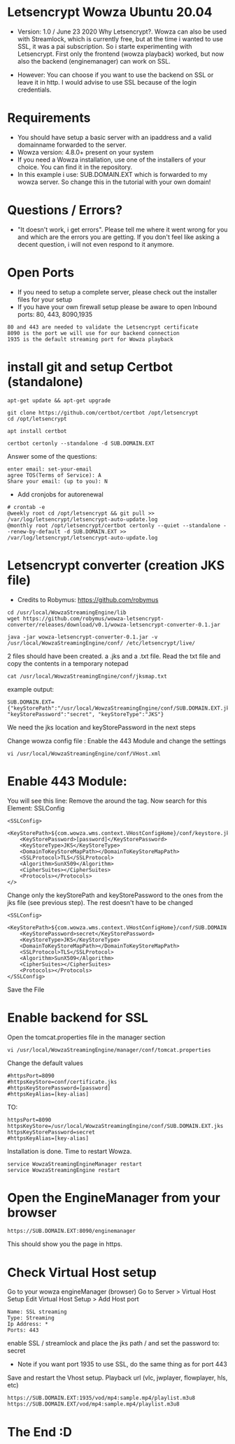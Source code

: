 # Letsencrypt Wowza Ubuntu 20.04 
* Version: 1.0 / June 23 2020
Why Letsencrypt?. Wowza can also be used with Streamlock, which is currently free, but at the time i wanted to use SSL, it was a pai subscription. So i starte experimenting with Letsencrypt. 
First only the frontend (wowza playback) worked, but now also the backend (enginemanager) can work on SSL. 
- However: You can choose if you want to use the backend on SSL or leave it in http. I would advise to use SSL because of the login credentials.

# Requirements
- You should have setup a basic server with an ipaddress and a valid domainname forwarded to the server. 
- Wowza version: 4.8.0+ present on your system
- If you need a Wowza installation, use one of the installers of your choice. You can find it in the repository.
- In this example i use: SUB.DOMAIN.EXT which is forwarded to my wowza server. So change this in the tutorial with your own domain!

# Questions / Errors?
- "It doesn't work, i get errors". Please tell me where it went wrong for you and which are the errors you are getting. If you don't feel like asking a decent question, i will not even respond to it anymore. 

# Open Ports
- If you need to setup a complete server, please check out the installer files for your setup
- If you have your own firewall setup please be aware to open Inbound ports: 80, 443, 8090,1935
```
80 and 443 are needed to validate the Letsencrypt certificate
8090 is the port we will use for our backend connection
1935 is the default streaming port for Wowza playback
```
  
# install git and setup Certbot (standalone)
```
apt-get update && apt-get upgrade

git clone https://github.com/certbot/certbot /opt/letsencrypt
cd /opt/letsencrypt

apt install certbot

certbot certonly --standalone -d SUB.DOMAIN.EXT
```
Answer some of the questions:
```
enter email: set-your-email
agree TOS(Terms of Service): A
Share your email: (up to you): N
```

* Add cronjobs for autorenewal
```
# crontab -e
@weekly root cd /opt/letsencrypt && git pull >> /var/log/letsencrypt/letsencrypt-auto-update.log
@monthly root /opt/letsencrypt/certbot certonly --quiet --standalone --renew-by-default -d SUB.DOMAIN.EXT >> /var/log/letsencrypt/letsencrypt-auto-update.log
```

# Letsencrypt converter (creation JKS file)
* Credits to Robymus: https://github.com/robymus
```
cd /usr/local/WowzaStreamingEngine/lib 
wget https://github.com/robymus/wowza-letsencrypt-converter/releases/download/v0.1/wowza-letsencrypt-converter-0.1.jar

java -jar wowza-letsencrypt-converter-0.1.jar -v /usr/local/WowzaStreamingEngine/conf/ /etc/letsencrypt/live/
```

2 files should have been created. a .jks and a .txt file. Read the txt file and copy the contents in a temporary notepad
```
cat /usr/local/WowzaStreamingEngine/conf/jksmap.txt
```
example output: 
```
SUB.DOMAIN.EXT={"keyStorePath":"/usr/local/WowzaStreamingEngine/conf/SUB.DOMAIN.EXT.jks", "keyStorePassword":"secret", "keyStoreType":"JKS"}
```
We need the jks location and keyStorePassword in the next steps

Change wowza config file : Enable the 443 Module and change the settings

```
vi /usr/local/WowzaStreamingEngine/conf/VHost.xml
```
# Enable 443 Module:
You will see this line: <!-- 443 with SSL -->
Remove the <!-- and --> around the <HostPort> tag.
Now search for this Element: SSLConfig
```
<SSLConfig>
    <KeyStorePath>${com.wowza.wms.context.VHostConfigHome}/conf/keystore.jks</KeyStorePath>
    <KeyStorePassword>[password]</KeyStorePassword>
    <KeyStoreType>JKS</KeyStoreType>
    <DomainToKeyStoreMapPath></DomainToKeyStoreMapPath>
    <SSLProtocol>TLS</SSLProtocol>
    <Algorithm>SunX509</Algorithm>
    <CipherSuites></CipherSuites>
    <Protocols></Protocols>
</>
```
Change only the keyStorePath and keyStorePassword to the ones from the jks file (see previous step). The rest doesn't have to be changed
```
<SSLConfig>
    <KeyStorePath>${com.wowza.wms.context.VHostConfigHome}/conf/SUB.DOMAIN.EXT.jks</KeyStorePath>
    <KeyStorePassword>secret</KeyStorePassword>
    <KeyStoreType>JKS</KeyStoreType>
    <DomainToKeyStoreMapPath></DomainToKeyStoreMapPath>
    <SSLProtocol>TLS</SSLProtocol>
    <Algorithm>SunX509</Algorithm>
    <CipherSuites></CipherSuites>
    <Protocols></Protocols>
</SSLConfig>
```
Save the File

# Enable backend for SSL 
Open the tomcat.properties file in the manager section
```
vi /usr/local/WowzaStreamingEngine/manager/conf/tomcat.properties
```
Change the default values
```
#httpsPort=8090
#httpsKeyStore=conf/certificate.jks
#httpsKeyStorePassword=[password]
#httpsKeyAlias=[key-alias]
```
TO:
```
httpsPort=8090
httpsKeyStore=/usr/local/WowzaStreamingEngine/conf/SUB.DOMAIN.EXT.jks
httpsKeyStorePassword=secret
#httpsKeyAlias=[key-alias]
```
Installation is done. Time to restart Wowza.
```
service WowzaStreamingEngineManager restart
service WowzaStreamingEngine restart
```

# Open the EngineManager from your browser
```
https://SUB.DOMAIN.EXT:8090/enginemanager
```
This should show you the page in https.

# Check Virtual Host setup
Go to your wowza engineManager (browser)
Go to Server > Virtual Host Setup
Edit Virtual Host Setup > Add Host port
```
Name: SSL streaming
Type: Streaming
Ip Address: *
Ports: 443
```
enable SSL / streamlock and place the jks path / and set the password to: secret

* Note if you want port 1935 to use SSL, do the same thing as for port 443

Save and restart the Vhost setup. 
Playback url (vlc, jwplayer, flowplayer, hls, etc)
```
https://SUB.DOMAIN.EXT:1935/vod/mp4:sample.mp4/playlist.m3u8
https://SUB.DOMAIN.EXT/vod/mp4:sample.mp4/playlist.m3u8
```

# The End :D


